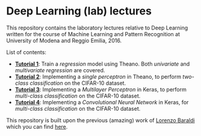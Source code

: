 # Deep Learning (lab) lectures

This repository contains the laboratory lectures relative to Deep Learning written for the course of Machine Learning and Pattern Recognition at University of Modena and Reggio Emilia, 2016.

List of contents:

- [**Tutorial 1**](https://github.com/ndrplz/deep_learning_lectures/blob/master/01_theano_regression.ipynb): Train a *regression* model using Theano. Both *univariate* and *multivariate regression* are covered.
- [**Tutorial 2**](https://github.com/ndrplz/deep_learning_lectures/blob/master/02_theano_perceptron.ipynb): Implementing a *single perceptron* in Theano, to perform *two-class classification* on the CIFAR-10 dataset.
- [**Tutorial 3**](https://github.com/ndrplz/deep_learning_lectures/blob/master/03_keras_MLP.ipynb): Implementing a *Multilayer Perceptron* in Keras, to perform *multi-class classification* on the CIFAR-10 dataset.
- [**Tutorial 4**](https://github.com/ndrplz/deep_learning_lectures/blob/master/04_keras_CNN.ipynb): Implementing a *Convolutional Neural Network* in Keras, for *multi-class classification* on the CIFAR-10 dataset.

This repository is built upon the previous (amazing) work of [Lorenzo Baraldi](http://www.lorenzobaraldi.com/) which you can find [here](https://github.com/baraldilorenzo/DL_tutorials).
